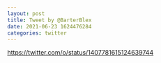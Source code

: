```yaml
--- 
layout: post 
title: Tweet by @BarterBlex 
date: 2021-06-23 1624476284 
categories: twitter 
--- 
```

https://twitter.com/o/status/1407781615124639744